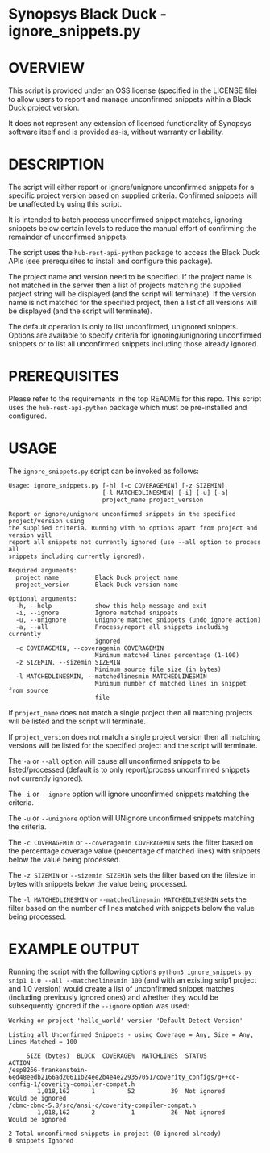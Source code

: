 # Synopsys Black Duck - ignore_snippets.py
# OVERVIEW

This script is provided under an OSS license (specified in the LICENSE file) to allow users to report and manage unconfirmed snippets within a Black Duck project version.

It does not represent any extension of licensed functionality of Synopsys software itself and is provided as-is, without warranty or liability.

# DESCRIPTION

The script will either report or ignore/unignore unconfirmed snippets for a specific project version based on supplied criteria. Confirmed snippets will be unaffected by using this script.

It is intended to batch process unconfirmed snippet matches, ignoring snippets below certain levels to reduce the manual effort of confirming the remainder of unconfirmed snippets.

The script uses the `hub-rest-api-python` package to access the Black Duck APIs (see prerequisites to install and configure this package).

The project name and version need to be specified. If the project name is not matched in the server then a list of projects matching the supplied project string will be displayed (and the script will terminate). If the version name is not matched for the specified project, then a list of all versions will be displayed (and the script will terminate).

The default operation is only to list unconfirmed, unignored snippets. Options are available to specify criteria for ignoring/unignoring unconfirmed snippets or to list all unconfirmed snippets including those already ignored.

# PREREQUISITES

Please refer to the requirements in the top README for this repo. This script uses the `hub-rest-api-python` package which must be pre-installed and configured.

# USAGE

The `ignore_snippets.py` script can be invoked as follows:

    Usage: ignore_snippets.py [-h] [-c COVERAGEMIN] [-z SIZEMIN]
                              [-l MATCHEDLINESMIN] [-i] [-u] [-a]
                              project_name project_version

    Report or ignore/unignore unconfirmed snippets in the specified project/version using
    the supplied criteria. Running with no options apart from project and version will
    report all snippets not currently ignored (use --all option to process all
    snippets including currently ignored).

    Required arguments:
      project_name          Black Duck project name
      project_version       Black Duck version name

    Optional arguments:
      -h, --help            show this help message and exit
      -i, --ignore          Ignore matched snippets
      -u, --unignore        Unignore matched snippets (undo ignore action)
      -a, --all             Process/report all snippets including currently
                            ignored
      -c COVERAGEMIN, --coveragemin COVERAGEMIN
                            Minimum matched lines percentage (1-100)
      -z SIZEMIN, --sizemin SIZEMIN
                            Minimum source file size (in bytes)
      -l MATCHEDLINESMIN, --matchedlinesmin MATCHEDLINESMIN
                            Minimum number of matched lines in snippet from source
                            file

If `project_name` does not match a single project then all matching projects will be listed and the script will terminate.

If `project_version` does not match a single project version then all matching versions will be listed for the specified project and the script will terminate.

The `-a` or `--all` option will cause all unconfirmed snippets to be listed/processed (default is to only report/process unconfirmed snippets not currently ignored).

The `-i` or `--ignore` option will ignore unconfirmed snippets matching the criteria.

The `-u` or `--unignore` option will UNignore unconfirmed snippets matching the criteria.

The `-c COVERAGEMIN` or `--coveragemin COVERAGEMIN` sets the filter based on the percentage coverage value (percentage of matched lines) with snippets below the value being processed.

The `-z SIZEMIN` or `--sizemin SIZEMIN` sets the filter based on the filesize in bytes with snippets below the value being processed.

The `-l MATCHEDLINESMIN` or `--matchedlinesmin MATCHEDLINESMIN` sets the filter based on the number of lines matched with snippets below the value being processed.

# EXAMPLE OUTPUT

Running the script with the following options `python3 ignore_snippets.py snip1 1.0 --all --matchedlinesmin 100` (and with an existing snip1 project and 1.0 version) would create a list of unconfirmed snippet matches (including previously ignored ones) and whether they would be subsequently ignored if the `--ignore` option was used:

    Working on project 'hello_world' version 'Default Detect Version'

    Listing all Unconfirmed Snippets - using Coverage = Any, Size = Any, Lines Matched = 100

         SIZE (bytes)  BLOCK  COVERAGE%  MATCHLINES  STATUS                ACTION              
    /esp8266-frankenstein-6ed48eedb2166ad20611b24ee2b4e4e229357051/coverity_configs/g++cc-config-1/coverity-compiler-compat.h
            1,018,162      1         52          39  Not ignored           Would be ignored    
    /cbmc-cbmc-5.8/src/ansi-c/coverity-compiler-compat.h
            1,018,162      2          1          26  Not ignored           Would be ignored     

    2 Total unconfirmed snippets in project (0 ignored already)
    0 snippets Ignored
